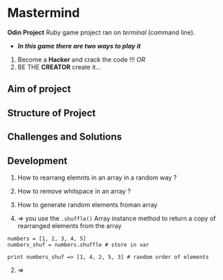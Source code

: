 # Mastermind

**Odin Project** Ruby game project ran on _terminal_ (command line).

 - ***In this game there are two ways to play it***
1. Become a **Hacker** and crack the code !!! 
*OR*
2. BE THE **CREATOR** create it...

## Aim of project

## Structure of Project

## Challenges and Solutions

## Development

1. How to rearrang elemnts in an array in a random way ?
2. How to remove whitspace in an array ?
3. How to generate random elements froman array

1. => you use the `.shuffle()` Array instance method to return a copy of rearranged elements from the array
```
numbers = [1, 2, 3, 4, 5]
numbers_shuf = numbers.shuffle # store in var

print numbers_shuf => [1, 4, 2, 5, 3] # random order of elements
```

2. => 
